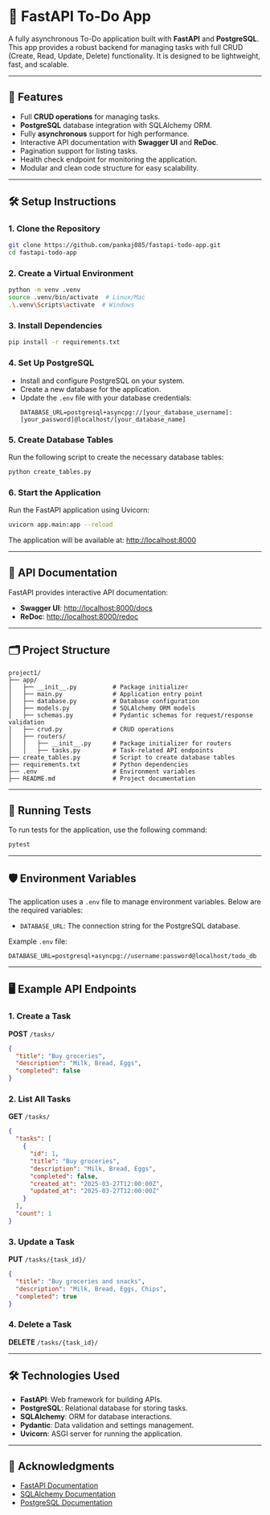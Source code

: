 # 📝 FastAPI To-Do App

A fully asynchronous To-Do application built with **FastAPI** and **PostgreSQL**. This app provides a robust backend for managing tasks with full CRUD (Create, Read, Update, Delete) functionality. It is designed to be lightweight, fast, and scalable.

---

## 🚀 Features
- Full **CRUD operations** for managing tasks.
- **PostgreSQL** database integration with SQLAlchemy ORM.
- Fully **asynchronous** support for high performance.
- Interactive API documentation with **Swagger UI** and **ReDoc**.
- Pagination support for listing tasks.
- Health check endpoint for monitoring the application.
- Modular and clean code structure for easy scalability.

---

## 🛠️ Setup Instructions

### 1. Clone the Repository
```bash
git clone https://github.com/pankaj085/fastapi-todo-app.git
cd fastapi-todo-app
```

### 2. Create a Virtual Environment
```bash
python -m venv .venv
source .venv/bin/activate  # Linux/Mac
.\.venv\Scripts\activate  # Windows
```

### 3. Install Dependencies
```bash
pip install -r requirements.txt
```

### 4. Set Up PostgreSQL
- Install and configure PostgreSQL on your system.
- Create a new database for the application.
- Update the `.env` file with your database credentials:
  ```env
  DATABASE_URL=postgresql+asyncpg://[your_database_username]:[your_password]@localhost/[your_database_name]
  ```

### 5. Create Database Tables
Run the following script to create the necessary database tables:
```bash
python create_tables.py
```

### 6. Start the Application
Run the FastAPI application using Uvicorn:
```bash
uvicorn app.main:app --reload
```

The application will be available at: [http://localhost:8000](http://localhost:8000)

---

## 📖 API Documentation
FastAPI provides interactive API documentation:
- **Swagger UI**: [http://localhost:8000/docs](http://localhost:8000/docs)
- **ReDoc**: [http://localhost:8000/redoc](http://localhost:8000/redoc)

---

## 🗂️ Project Structure
```
project1/
├── app/
│   ├── __init__.py          # Package initializer
│   ├── main.py              # Application entry point
│   ├── database.py          # Database configuration
│   ├── models.py            # SQLAlchemy ORM models
│   ├── schemas.py           # Pydantic schemas for request/response validation
│   ├── crud.py              # CRUD operations
│   ├── routers/
│   │   ├── __init__.py      # Package initializer for routers
│   │   ├── tasks.py         # Task-related API endpoints
├── create_tables.py         # Script to create database tables
├── requirements.txt         # Python dependencies
├── .env                     # Environment variables
├── README.md                # Project documentation
```

---

## 🧪 Running Tests
To run tests for the application, use the following command:
```bash
pytest
```

---

## 🛡️ Environment Variables
The application uses a `.env` file to manage environment variables. Below are the required variables:
- `DATABASE_URL`: The connection string for the PostgreSQL database.

Example `.env` file:
```env
DATABASE_URL=postgresql+asyncpg://username:password@localhost/todo_db
```

---

## 🖥️ Example API Endpoints

### 1. Create a Task
**POST** `/tasks/`
```json
{
  "title": "Buy groceries",
  "description": "Milk, Bread, Eggs",
  "completed": false
}
```

### 2. List All Tasks
**GET** `/tasks/`
```json
{
  "tasks": [
    {
      "id": 1,
      "title": "Buy groceries",
      "description": "Milk, Bread, Eggs",
      "completed": false,
      "created_at": "2025-03-27T12:00:00Z",
      "updated_at": "2025-03-27T12:00:00Z"
    }
  ],
  "count": 1
}
```

### 3. Update a Task
**PUT** `/tasks/{task_id}/`
```json
{
  "title": "Buy groceries and snacks",
  "description": "Milk, Bread, Eggs, Chips",
  "completed": true
}
```

### 4. Delete a Task
**DELETE** `/tasks/{task_id}/`

---

## 🛠️ Technologies Used
- **FastAPI**: Web framework for building APIs.
- **PostgreSQL**: Relational database for storing tasks.
- **SQLAlchemy**: ORM for database interactions.
- **Pydantic**: Data validation and settings management.
- **Uvicorn**: ASGI server for running the application.

---

## 🙌 Acknowledgments
- [FastAPI Documentation](https://fastapi.tiangolo.com/)
- [SQLAlchemy Documentation](https://docs.sqlalchemy.org/)
- [PostgreSQL Documentation](https://www.postgresql.org/docs/)